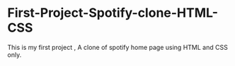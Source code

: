# First-Project-Spotify-clone-HTML-CSS
This is my first project , A clone of spotify home page using HTML and CSS only.
